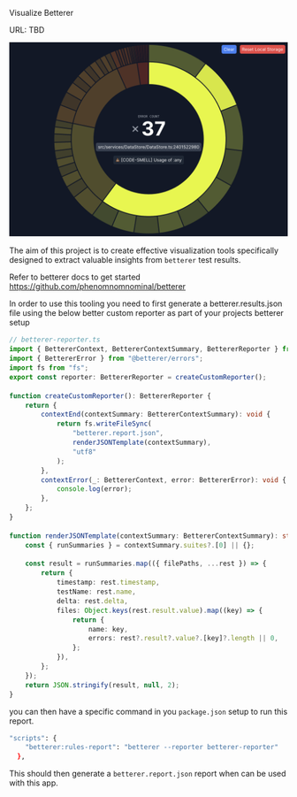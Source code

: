 Visualize Betterer

URL: TBD

![Screenshot](/public/screenshot.png)

The aim of this project is to create effective visualization tools specifically designed to extract valuable insights from `betterer` test results.

Refer to betterer docs to get started
https://github.com/phenomnomnominal/betterer

In order to use this tooling you need to first generate a betterer.results.json file using the below better custom reporter as part of your projects betterer setup

```typescript
// betterer-reporter.ts
import { BettererContext, BettererContextSummary, BettererReporter } from "@betterer/betterer";
import { BettererError } from "@betterer/errors";
import fs from "fs";
export const reporter: BettererReporter = createCustomReporter();

function createCustomReporter(): BettererReporter {
    return {
        contextEnd(contextSummary: BettererContextSummary): void {
            return fs.writeFileSync(
                "betterer.report.json",
                renderJSONTemplate(contextSummary),
                "utf8"
            );
        },
        contextError(_: BettererContext, error: BettererError): void {
            console.log(error);
        },
    };
}

function renderJSONTemplate(contextSummary: BettererContextSummary): string {
    const { runSummaries } = contextSummary.suites?.[0] || {};

    const result = runSummaries.map(({ filePaths, ...rest }) => {
        return {
            timestamp: rest.timestamp,
            testName: rest.name,
            delta: rest.delta,
            files: Object.keys(rest.result.value).map((key) => {
                return {
                    name: key,
                    errors: rest?.result?.value?.[key]?.length || 0,
                };
            }),
        };
    });
    return JSON.stringify(result, null, 2);
}
```

you can then have a specific command in you `package.json` setup to run this report.

```bash
"scripts": {
    "betterer:rules-report": "betterer --reporter betterer-reporter"
  },
```

This should then generate a `betterer.report.json` report when can be used with this app.
